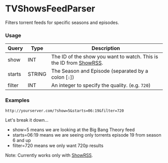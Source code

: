 # TVShowsFeedParser

Filters torrent feeds for specific seasons and episodes.

### Usage

Query  | Type   | Description
------ | ------ | -----------
show   | INT    | The ID of the show you want to watch. This is the ID from [ShowRSS].
starts | STRING | The Season and Episode (separated by a colon [`:`])
filter | INT    | An integer to specify the quality. (e.g. `720`)

### Examples

`http://yourserver.com/?show=5&starts=06:19&filter=720`

Let's break it down...

* show=5 means we are looking at the Big Bang Theory feed
* starts=06:19 means we are seeing only torrents episode 19 from season 6 and up 
* filter=720 means we only want 720p results

Note: Currently works only with [ShowRSS].

[ShowRSS]: https://showrss.info